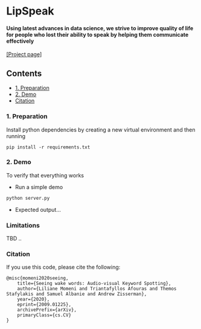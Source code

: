 # LipSpeak
#### Using latest advances in data science, we strive to improve quality of life for people who lost their ability to speak by helping them communicate effectively

[[Project page]](https://groups.ischool.berkeley.edu/lipspeak/)


## Contents
* [1. Preparation](https://github.com/lilianemomeni/KWS-Net#1-preparation)
* [2. Demo](https://groups.ischool.berkeley.edu/lipspeak/)
* [Citation](https://groups.ischool.berkeley.edu/lipspeak/#citation)


### 1. Preparation

Install python dependencies by creating a new virtual environment and then running 

```
pip install -r requirements.txt
```

### 2. Demo

To verify that everything works

* Run a simple demo 
``` bash
python server.py
```
* Expected output...

### Limitations
TBD ..

### Citation
If you use this code, please cite the following:
```
@misc{momeni2020seeing,
    title={Seeing wake words: Audio-visual Keyword Spotting},
    author={Liliane Momeni and Triantafyllos Afouras and Themos Stafylakis and Samuel Albanie and Andrew Zisserman},
    year={2020},
    eprint={2009.01225},
    archivePrefix={arXiv},
    primaryClass={cs.CV}
}

